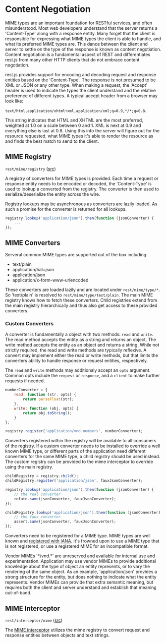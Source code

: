 # Content Negotiation

MIME types are an important foundation for RESTful services, and often misunderstood. Most web developers understand that the server returns a 'Content-Type' along with a response entity. Many forget that the client is responsible for expressing what MIME types the client is able to handle, and what its preferred MIME types are. This dance between the client and server to settle on the type of the response is known as content negotiation. Content negotiation is a fundamental aspect of REST and differentiates rest.js from many other HTTP clients that do not embrace content negotiation.

rest.js provides support for encoding and decoding request and response entities based on the 'Content-Type'.  The response is not presumed to be XML or JSON or any other type. When making a request, the 'Accept' header is used to indicate the types the client understand and the relative preference of different types. A typical accept header from a browser may look like:

`text/html,application/xhtml+xml,application/xml;q=0.9,*/*;q=0.8`.

This string indicates that HTML and XHTML are the most preferred, weighted at 1.0 on a scale between 0 and 1. XML is next at 0.9 and everything else is last at 0.8. Using this info the server will figure out for the resource requested, what MIME types it's able to render the resource as and finds the best match to send to the client.


<a name="module-rest/mime/registry"></a>
## MIME Registry

`rest/mime/registry` ([src](../mime/registry.js))

A registry of converters for MIME types is provided. Each time a request or response entity needs to be encoded or decoded, the 'Content-Type' is used to lookup a converted from the registry. The converter is then used to serialize/deserialize the entity across the wire.

Registry lookups may be asynchronous as converters are lazily loaded. As such a promise for the converter is returned for all lookups.

```javascript
registry.lookup('application/json').then(function (jsonConverter) {
    ...
});
```


<a name="mime-converters"></a>
## MIME Converters

Serveral common MIME types are supported out of the box including:

- text/plain
- application/hal+json
- application/json
- application/x-form-www-urlencoded

These converters are loaded lazily and are located under `rest/mime/type/*`. So 'text/plain' is resolved to `rest/mime/type/text/plain`. The main MIME registry knows how to fetch these converters. Child registries extend from the main registry hierarchically and thus also get access to these provided converters.


<a name="mime-converters-custom"></a>
### Custom Converters

A converter is fundamentally a object with two methods: `read` and `write`. The read method accepts the entity as a string and returns an object. The write method accepts the entity as an object and returns a string. While not strictly required, the read and write methods are typically reflexive. A convert may implement either the read or write methods, but that limits the converters ability to handle response or request entities, respectively.

The `read` and `write` methods may additionaly accept an `opts` argument. Common opts include the `request` or `response`, and a `client` to make further requests if needed.

```javascript
numberConverter = {
    read: function (str, opts) {
        return parseFloat(str);
    },
    write: function (obj, opts) {
        return obj.toString();
    }
};

registry.register('application/vnd.numbers', numberConverter);
```

Converters registered within the registry will be available to all consumers of the registry. If a custom converter needs to be installed to override a well known MIME type, or different parts of the application need different converters for the same MIME type, a child registry should be used instead. The custom registry can be provided to the mime interceptor to override using the main registry.

```javascript
childRegistry = registry.child();
childRegistry.register('application/json', fauxJsonConverter);

registry.lookup('application/json').then(function (jsonConverter) {
    // the real converter
    refute.same(jsonConverter, fauxJsonConverter);
});

childRegistry.lookup('application/json').then(function (jsonConverter) {
    // the faux converter
    assert.same(jsonConverter, fauxJsonConverter);
});
```

Converters need to be registered for a MIME type. MIME types are well known and [registered with IANA](http://www.iana.org/assignments/media-types). It's frowned upon to use a MIME type that is not registered, or use a registered MIME for an incompatible format.

Vendor MIMEs '\*/vnd.*' are unreserved and available for internal use and experimentation. Application may use vendor MIMEs to provide additional knowledge about the type of object an entity represents, or to vary the rendering of the same object. As an example, 'application/json' provides a strong structure for the entity, but does nothing to indicate what the entity represents. Vendor MIMEs can provide that extra semantic meaning, but requires both the client and server understand and establish that meaning out-of-band.


<a name="mime-interceptor"></a>
## MIME Interceptor

`rest/interceptor/mime` ([src](../interceptor/mime.js))

The [MIME interceptor](interceptors.md#module-rest/interceptor/mime) utilizes the mime registry to convert request and response entities between objects and text strings.
